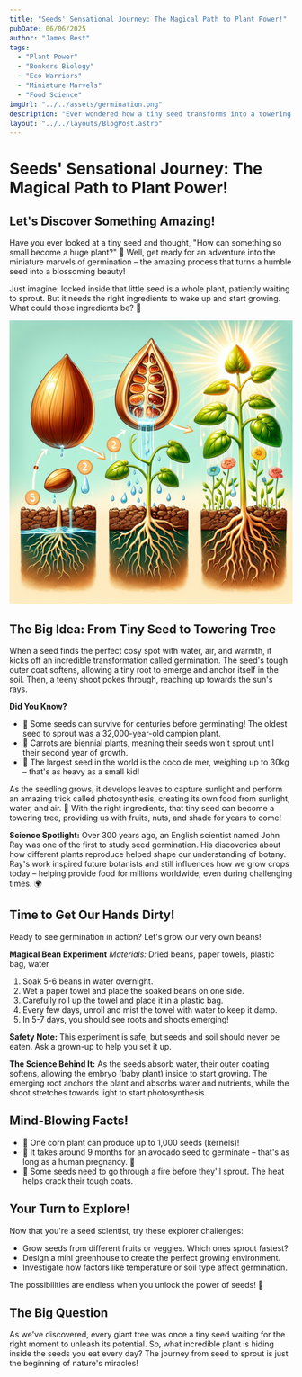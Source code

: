 ```yaml
---
title: "Seeds' Sensational Journey: The Magical Path to Plant Power!"
pubDate: 06/06/2025
author: "James Best"
tags:
  - "Plant Power"
  - "Bonkers Biology"
  - "Eco Warriors"
  - "Miniature Marvels"
  - "Food Science"
imgUrl: "../../assets/germination.png"
description: "Ever wondered how a tiny seed transforms into a towering tree or a delicious veggie? Get ready to uncover the mind-blowing magic of germination – the incredible journey seeds take to sprout into plant life! From fascinating facts to hands-on experiments, this post will make you an expert on seeds' superpowers."
layout: "../../layouts/BlogPost.astro"
---
```


# Seeds' Sensational Journey: The Magical Path to Plant Power!

## Let's Discover Something Amazing!

Have you ever looked at a tiny seed and thought, "How can something so small become a huge plant?" 🤔 Well, get ready for an adventure into the miniature marvels of germination – the amazing process that turns a humble seed into a blossoming beauty!

Just imagine: locked inside that little seed is a whole plant, patiently waiting to sprout. But it needs the right ingredients to wake up and start growing. What could those ingredients be? 🥫

![A seed germinating](../../assets/germination.png)

## The Big Idea: From Tiny Seed to Towering Tree

When a seed finds the perfect cosy spot with water, air, and warmth, it kicks off an incredible transformation called germination. The seed's tough outer coat softens, allowing a tiny root to emerge and anchor itself in the soil. Then, a teeny shoot pokes through, reaching up towards the sun's rays.

**Did You Know?**

- 🌰 Some seeds can survive for centuries before germinating! The oldest seed to sprout was a 32,000-year-old campion plant.
- 🥕 Carrots are biennial plants, meaning their seeds won't sprout until their second year of growth.
- 🌳 The largest seed in the world is the coco de mer, weighing up to 30kg – that's as heavy as a small kid!

As the seedling grows, it develops leaves to capture sunlight and perform an amazing trick called photosynthesis, creating its own food from sunlight, water, and air. 🌱 With the right ingredients, that tiny seed can become a towering tree, providing us with fruits, nuts, and shade for years to come!

**Science Spotlight:** Over 300 years ago, an English scientist named John Ray was one of the first to study seed germination. His discoveries about how different plants reproduce helped shape our understanding of botany. Ray's work inspired future botanists and still influences how we grow crops today – helping provide food for millions worldwide, even during challenging times. 🌍

## Time to Get Our Hands Dirty!

Ready to see germination in action? Let's grow our very own beans!

**Magical Bean Experiment**
_Materials:_ Dried beans, paper towels, plastic bag, water

1. Soak 5-6 beans in water overnight.
2. Wet a paper towel and place the soaked beans on one side.
3. Carefully roll up the towel and place it in a plastic bag.
4. Every few days, unroll and mist the towel with water to keep it damp.
5. In 5-7 days, you should see roots and shoots emerging!

**Safety Note:** This experiment is safe, but seeds and soil should never be eaten. Ask a grown-up to help you set it up.

**The Science Behind It:** As the seeds absorb water, their outer coating softens, allowing the embryo (baby plant) inside to start growing. The emerging root anchors the plant and absorbs water and nutrients, while the shoot stretches towards light to start photosynthesis.

## Mind-Blowing Facts!

- 🌽 One corn plant can produce up to 1,000 seeds (kernels)!
- 🥑 It takes around 9 months for an avocado seed to germinate – that's as long as a human pregnancy. 🤰
- 🌺 Some seeds need to go through a fire before they'll sprout. The heat helps crack their tough coats.

## Your Turn to Explore!

Now that you're a seed scientist, try these explorer challenges:

- Grow seeds from different fruits or veggies. Which ones sprout fastest?
- Design a mini greenhouse to create the perfect growing environment.
- Investigate how factors like temperature or soil type affect germination.

The possibilities are endless when you unlock the power of seeds! 🌱

## The Big Question

As we've discovered, every giant tree was once a tiny seed waiting for the right moment to unleash its potential. So, what incredible plant is hiding inside the seeds you eat every day? The journey from seed to sprout is just the beginning of nature's miracles!
